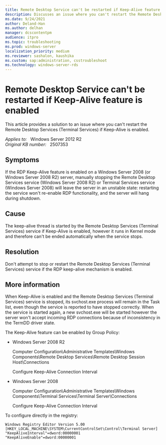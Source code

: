 ```yaml
---
title: Remote Desktop Service can't be restarted if Keep-Alive feature is enabled
description: Discusses an issue where you can't restart the Remote Desktop Services (Terminal Services) if Keep-Alive is enabled.
ms.date: 9/24/2021
author: Deland-Han
ms.author: delhan
manager: dcscontentpm
audience: itpro
ms.topic: troubleshooting
ms.prod: windows-server
localization_priority: medium
ms.reviewer: sashalon, kaushika
ms.custom: sap:administration, csstroubleshoot
ms.technology: windows-server-rds
---
```

# Remote Desktop Service can't be restarted if Keep-Alive feature is enabled

This article provides a solution to an issue where you can't restart the Remote Desktop Services (Terminal Services) if Keep-Alive is enabled.

_Applies to:_ &nbsp; Windows Server 2012 R2  
_Original KB number:_ &nbsp; 2507353

## Symptoms

If the RDP Keep-Alive feature is enabled on a Windows Server 2008 (or Windows Server 2008 R2) server, manually stopping the Remote Desktop Services service (Windows Server 2008 R2) or Terminal Services service (Windows Server 2008) will leave the server in an unstable state: restarting the service won't re-enable RDP functionality, and the server will hang during shutdown.

## Cause

The keep-alive thread is started by the Remote Desktop Services (Terminal Services) service if Keep-Alive is enabled, however it runs in Kernel mode and therefore can't be ended automatically when the service stops.

## Resolution

Don't attempt to stop or restart the Remote Desktop Services (Terminal Services) service if the RDP keep-alive mechanism is enabled.

## More information

When Keep-Alive is enabled and the Remote Desktop Services (Terminal Services) service is stopped, its svchost.exe process will remain in the Task list, even though the service is reported to have stopped correctly. When the service is started again, a new svchost.exe will be started however the server won't accept incoming RDP connections because of inconsistency in the TermDD driver state.

The Keep-Alive feature can be enabled by Group Policy:

- Windows Server 2008 R2

    Computer Configuration\\Administrative Templates\\Windows Components\\Remote Desktop Services\\Remote Desktop Session Host\\Connections

    Configure Keep-Alive Connection Interval

- Windows Server 2008

    Computer Configuration\\Administrative Templates\\Windows Components\\Terminal Services\\Terminal Server\\Connections

    Configure Keep-Alive Connection Interval

To configure directly in the registry:

```registry
Windows Registry Editor Version 5.00
[HKEY_LOCAL_MACHINE\SYSTEM\CurrentControlSet\Control\Terminal Server]
"KeepAliveInterval"=dword:00000001
"KeepAliveEnable"=dword:00000001
```
